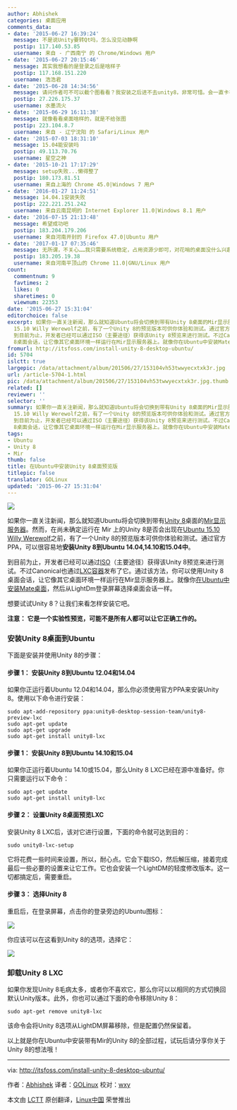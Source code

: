 ```yaml
---
author: Abhishek
categories: 桌面应用
comments_data:
- date: '2015-06-27 16:39:24'
  message: 不是说Unity要转Qt吗，怎么没见动静啊
  postip: 117.140.53.85
  username: 来自 - 广西南宁 的 Chrome/Windows 用户
- date: '2015-06-27 20:15:46'
  message: 其实我想看的是登录之后是啥样子
  postip: 117.168.151.220
  username: 浩浩君
- date: '2015-06-28 14:34:56'
  message: 请问作者可不可以截个图看看？我安装之后进不去unity8，非常可惜。会一直卡在登录窗口。
  postip: 27.226.175.37
  username: 水墨流火
- date: '2015-06-29 16:11:38'
  message: 就像看看桌面啥样的，就是不给张图
  postip: 223.104.8.7
  username: 来自 - 辽宁沈阳 的 Safari/Linux 用户
- date: '2015-07-03 18:31:10'
  message: 15.04能安装吗
  postip: 49.113.70.76
  username: 星空之神
- date: '2015-10-21 17:17:29'
  message: setup失败...懒得整了
  postip: 180.173.81.51
  username: 来自上海的 Chrome 45.0|Windows 7 用户
- date: '2016-01-27 11:24:51'
  message: 14.04.1安装失败
  postip: 222.221.251.242
  username: 来自云南昆明的 Internet Explorer 11.0|Windows 8.1 用户
- date: '2016-07-15 21:13:48'
  message: 希望成功吧
  postip: 183.204.179.206
  username: 来自河南开封的 Firefox 47.0|Ubuntu 用户
- date: '2017-01-17 07:35:46'
  message: 无所谓，不关心……我只需要系统稳定，占用资源少即可，对花哨的桌面没什么兴趣
  postip: 183.205.19.38
  username: 来自河南平顶山的 Chrome 11.0|GNU/Linux 用户
count:
  commentnum: 9
  favtimes: 2
  likes: 0
  sharetimes: 0
  viewnum: 22353
date: '2015-06-27 15:31:04'
editorchoice: false
excerpt: 如果你一直关注新闻，那么就知道Ubuntu将会切换到带有Unity 8桌面的Mir显示服务器。然而，在尚未确定运行在 Mir 上的Unity 8是否会出现在Ubuntu
  15.10 Willy Werewolf之前，有了一个Unity 8的预览版本可供你体验和测试。通过官方PPA，可以很容易地安装Unity 8到Ubuntu 14.04,14.10和15.04中。
  到目前为止，开发者已经可以通过ISO（主要途径）获得该Unity 8预览来进行测试。不过Canonical也通过LXC容器发布了它。通过该方法，你可以使用Unity
  8桌面会话，让它像其它桌面环境一样运行在Mir显示服务器上。就像你在Ubuntu中安装Mate桌面，然后
fromurl: http://itsfoss.com/install-unity-8-desktop-ubuntu/
id: 5704
islctt: true
largepic: /data/attachment/album/201506/27/153104vh53twwyecxtxk3r.jpg
url: /article-5704-1.html
pic: /data/attachment/album/201506/27/153104vh53twwyecxtxk3r.jpg.thumb.jpg
related: []
reviewer: ''
selector: ''
summary: 如果你一直关注新闻，那么就知道Ubuntu将会切换到带有Unity 8桌面的Mir显示服务器。然而，在尚未确定运行在 Mir 上的Unity 8是否会出现在Ubuntu
  15.10 Willy Werewolf之前，有了一个Unity 8的预览版本可供你体验和测试。通过官方PPA，可以很容易地安装Unity 8到Ubuntu 14.04,14.10和15.04中。
  到目前为止，开发者已经可以通过ISO（主要途径）获得该Unity 8预览来进行测试。不过Canonical也通过LXC容器发布了它。通过该方法，你可以使用Unity
  8桌面会话，让它像其它桌面环境一样运行在Mir显示服务器上。就像你在Ubuntu中安装Mate桌面，然后
tags:
- Ubuntu
- Unity 8
- Mir
thumb: false
title: 在Ubuntu中安装Unity 8桌面预览版
titlepic: false
translator: GOLinux
updated: '2015-06-27 15:31:04'
---
```


![](/data/attachment/album/201506/27/153104vh53twwyecxtxk3r.jpg)


如果你一直关注新闻，那么就知道Ubuntu将会切换到带有[Unity 8](https://wiki.ubuntu.com/Unity8Desktop)桌面的[Mir显示服务器](http://en.wikipedia.org/wiki/Mir_%28software%29)。然而，在尚未确定运行在 Mir 上的Unity 8是否会出现在[Ubuntu 15.10 Willy Werewolf](http://itsfoss.com/ubuntu-15-10-codename/)之前，有了一个Unity 8的预览版本可供你体验和测试。通过官方PPA，可以很容易地**安装Unity 8到Ubuntu 14.04,14.10和15.04中**。


到目前为止，开发者已经可以通过[ISO](https://wiki.ubuntu.com/Unity8DesktopIso)（主要途径）获得该Unity 8预览来进行测试。不过Canonical也通过[LXC容器](https://wiki.ubuntu.com/Unity8inLXC)发布了它。通过该方法，你可以使用Unity 8桌面会话，让它像其它桌面环境一样运行在Mir显示服务器上。就像你[在Ubuntu中安装Mate桌面](http://itsfoss.com/install-mate-desktop-ubuntu-14-04/)，然后从LightDm登录屏幕选择桌面会话一样。


想要试试Unity 8？让我们来看怎样安装它吧。


**注意： 它是一个实验性预览，可能不是所有人都可以让它正确工作的。**


### 安装Unity 8桌面到Ubuntu


下面是安装并使用Unity 8的步骤：


#### 步骤 1： 安装Unity 8到Ubuntu 12.04和14.04


如果你正运行着Ubuntu 12.04和14.04，那么你必须使用官方PPA来安装Unity 8。使用以下命令进行安装：



```
sudo apt-add-repository ppa:unity8-desktop-session-team/unity8-preview-lxc
sudo apt-get update
sudo apt-get upgrade
sudo apt-get install unity8-lxc

```

#### 步骤 1： 安装Unity 8到Ubuntu 14.10和15.04


如果你正运行着Ubuntu 14.10或15.04，那么Unity 8 LXC已经在源中准备好。你只需要运行以下命令：



```
sudo apt-get update
sudo apt-get install unity8-lxc

```

#### 步骤 2： 设置Unity 8桌面预览LXC


安装Unity 8 LXC后，该对它进行设置，下面的命令就可达到目的：



```
sudo unity8-lxc-setup

```

它将花费一些时间来设置，所以，耐心点。它会下载ISO，然后解压缩，接着完成最后一些必要的设置来让它工作。它也会安装一个LightDM的轻度修改版本。这一切都搞定后，需要重启。


#### 步骤 3： 选择Unity 8


重启后，在登录屏幕，点击你的登录旁边的Ubuntu图标：


![](/data/attachment/album/201506/27/153105s5w336uvf5tv5rec.jpg)


你应该可以在这看到Unity 8的选项，选择它：


![](/data/attachment/album/201506/27/153105ihtcyi87dciptig3.jpg)


### 卸载Unity 8 LXC


如果你发现Unity 8毛病太多，或者你不喜欢它，那么你可以以相同的方式切换回默认Unity版本。此外，你也可以通过下面的命令移除Unity 8：



```
sudo apt-get remove unity8-lxc

```

该命令会将Unity 8选项从LightDM屏幕移除，但是配置仍然保留着。


以上就是你在Ubuntu中安装带有Mir的Unity 8的全部过程，试玩后请分享你关于Unity 8的想法哦！




---


via: <http://itsfoss.com/install-unity-8-desktop-ubuntu/>


作者：[Abhishek](http://itsfoss.com/author/abhishek/) 译者：[GOLinux](https://github.com/GOLinux) 校对：[wxy](https://github.com/wxy)


本文由 [LCTT](https://github.com/LCTT/TranslateProject) 原创翻译，[Linux中国](https://linux.cn/) 荣誉推出